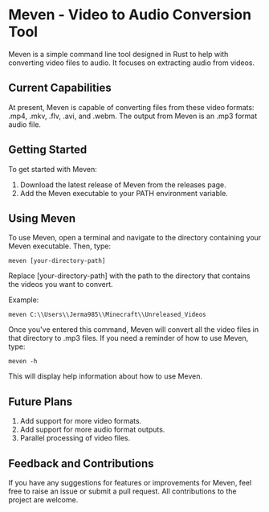 # Meven - Video to Audio Conversion Tool

Meven is a simple command line tool designed in Rust to help with converting video files to audio. It focuses on extracting audio from videos.

## Current Capabilities

At present, Meven is capable of converting files from these video formats: .mp4, .mkv, .flv, .avi, and .webm. The output from Meven is an .mp3 format audio file.

## Getting Started

To get started with Meven:

1. Download the latest release of Meven from the releases page.
2. Add the Meven executable to your PATH environment variable.

## Using Meven

To use Meven, open a terminal and navigate to the directory containing your Meven executable. Then, type:

```shell
meven [your-directory-path]
```

Replace [your-directory-path] with the path to the directory that contains the videos you want to convert.

Example:

```shell
meven C:\\Users\\Jerma985\\Minecraft\\Unreleased_Videos
```
Once you've entered this command, Meven will convert all the video files in that directory to .mp3 files. If you need a reminder of how to use Meven, type:

```shell
meven -h
```

This will display help information about how to use Meven.


## Future Plans
1. Add support for more video formats.
2.  Add support for more audio format outputs.
3.  Parallel processing of video files.

## Feedback and Contributions
If you have any suggestions for features or improvements for Meven, feel free to raise an issue or submit a pull request. All contributions to the project are welcome.
